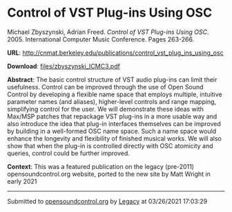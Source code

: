 # Control of VST Plug-ins Using OSC

Michael Zbyszynski, Adrian Freed. *Control of VST Plug-ins Using OSC*. 2005.  International Computer Music Conference. Pages 263-266. 

**URL**: <http://cnmat.berkeley.edu/publications/control_vst_plug_ins_using_osc>

**Download**: [files/zbyszynski_ICMC3.pdf](../files/zbyszynski_ICMC3.pdf)

**Abstract**: The basic control structure of VST audio plug-ins can limit their usefulness. Control can be improved through the use of Open Sound Control by developing a flexible name space that employs multiple, intuitive parameter names (and aliases), higher-level controls and range mapping, simplifying control for the user. We will demonstrate these ideas with Max/MSP patches that repackage VST plug-ins in a more usable way and also introduce the idea that plug-in interfaces themselves can be improved by building in a well-formed OSC name space. Such a name space would enhance the longevity and flexibility of finished musical works. We will also show that when the plug-in is controlled directly with OSC atomicity and queries, control could be further improved.

**Context**: This was a featured publication on the legacy (pre-2011) opensoundcontrol.org website, ported to the new site by Matt Wright in early 2021

---
Submitted to [opensoundcontrol.org](https://opensoundcontrol.org) by [Legacy](https://web.archive.org) at 03/26/2021 17:03:29
